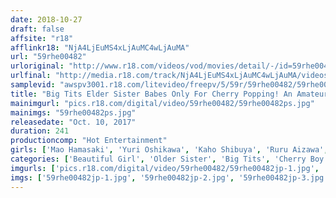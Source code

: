 ```yaml
---
date: 2018-10-27
draft: false
affsite: "r18"
afflinkr18: "NjA4LjEuMS4xLjAuMC4wLjAuMA"
url: "59rhe00482"
urloriginal: "http://www.r18.com/videos/vod/movies/detail/-/id=59rhe00482"
urlfinal: "http://media.r18.com/track/NjA4LjEuMS4xLjAuMC4wLjAuMA/videos/vod/movies/detail/-/id=59rhe00482"
samplevid: "awspv3001.r18.com/litevideo/freepv/5/59r/59rhe00482/59rhe00482_dmb_w.mp4"
title: "Big Tits Elder Sister Babes Only For Cherry Popping! An Amateur Cherry Boy Is Granted A Dream Cum True When He Gets To Suck The Tits Of This Kind And Gentle Elder Sister As She Pops His Cherry 12 Girls/4 Hours"
mainimgurl: "pics.r18.com/digital/video/59rhe00482/59rhe00482ps.jpg"
mainimgs: "59rhe00482ps.jpg"
releasedate: "Oct. 10, 2017"
duration: 241
productioncomp: "Hot Entertainment"
girls: ['Mao Hamasaki', 'Yuri Oshikawa', 'Kaho Shibuya', 'Ruru Aizawa', 'Shiho Egami']
categories: ['Beautiful Girl', 'Older Sister', 'Big Tits', 'Cherry Boy', 'Squirting', 'Over 4 Hours', 'Hi-Def']
imgurls: ['pics.r18.com/digital/video/59rhe00482/59rhe00482jp-1.jpg', 'pics.r18.com/digital/video/59rhe00482/59rhe00482jp-2.jpg', 'pics.r18.com/digital/video/59rhe00482/59rhe00482jp-3.jpg', 'pics.r18.com/digital/video/59rhe00482/59rhe00482jp-4.jpg', 'pics.r18.com/digital/video/59rhe00482/59rhe00482jp-5.jpg', 'pics.r18.com/digital/video/59rhe00482/59rhe00482jp-6.jpg', 'pics.r18.com/digital/video/59rhe00482/59rhe00482jp-7.jpg', 'pics.r18.com/digital/video/59rhe00482/59rhe00482jp-8.jpg', 'pics.r18.com/digital/video/59rhe00482/59rhe00482jp-9.jpg', 'pics.r18.com/digital/video/59rhe00482/59rhe00482jp-10.jpg', 'pics.r18.com/digital/video/59rhe00482/59rhe00482jp-11.jpg', 'pics.r18.com/digital/video/59rhe00482/59rhe00482jp-12.jpg', 'pics.r18.com/digital/video/59rhe00482/59rhe00482jp-13.jpg', 'pics.r18.com/digital/video/59rhe00482/59rhe00482jp-14.jpg', 'pics.r18.com/digital/video/59rhe00482/59rhe00482jp-15.jpg', 'pics.r18.com/digital/video/59rhe00482/59rhe00482jp-16.jpg', 'pics.r18.com/digital/video/59rhe00482/59rhe00482jp-17.jpg', 'pics.r18.com/digital/video/59rhe00482/59rhe00482jp-18.jpg', 'pics.r18.com/digital/video/59rhe00482/59rhe00482jp-19.jpg', 'pics.r18.com/digital/video/59rhe00482/59rhe00482jp-20.jpg']
imgs: ['59rhe00482jp-1.jpg', '59rhe00482jp-2.jpg', '59rhe00482jp-3.jpg', '59rhe00482jp-4.jpg', '59rhe00482jp-5.jpg', '59rhe00482jp-6.jpg', '59rhe00482jp-7.jpg', '59rhe00482jp-8.jpg', '59rhe00482jp-9.jpg', '59rhe00482jp-10.jpg', '59rhe00482jp-11.jpg', '59rhe00482jp-12.jpg', '59rhe00482jp-13.jpg', '59rhe00482jp-14.jpg', '59rhe00482jp-15.jpg', '59rhe00482jp-16.jpg', '59rhe00482jp-17.jpg', '59rhe00482jp-18.jpg', '59rhe00482jp-19.jpg', '59rhe00482jp-20.jpg']
---
```

